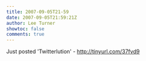 ```yaml
---
title: 2007-09-05T21-59
date: 2007-09-05T21:59:21Z
author: Lee Turner
showtoc: false
comments: true
---
```


Just posted 'Twitterlution' - http://tinyurl.com/37fvd9

